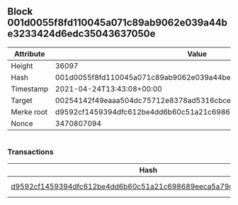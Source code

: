 ## Block 001d0055f8fd110045a071c89ab9062e039a44be3233424d6edc35043637050e

Attribute | Value
--- | ---
Height | 36097
Hash | 001d0055f8fd110045a071c89ab9062e039a44be3233424d6edc35043637050e
Timestamp | 2021-04-24T13:43:08+00:00
Target | 00254142f49eaaa504dc75712e8378ad5316cbcead634704b3734b6271167cc4
Merke root | d9592cf1459394dfc612be4dd6b60c51a21c698689eeca5a79cf5f68389f3bce
Nonce | 3470807094

```

```

### Transactions

Hash | Amount
--- | ---
[d9592cf1459394dfc612be4dd6b60c51a21c698689eeca5a79cf5f68389f3bce](d9592cf1459394dfc612be4dd6b60c51a21c698689eeca5a79cf5f68389f3bce.md) | 10.00000000 SKEPTI 
